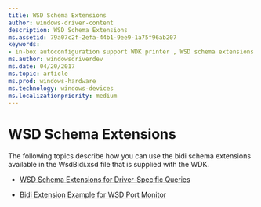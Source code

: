 ```yaml
---
title: WSD Schema Extensions
author: windows-driver-content
description: WSD Schema Extensions
ms.assetid: 79a07c2f-2efa-44b1-9ee9-1a75f96ab207
keywords:
- in-box autoconfiguration support WDK printer , WSD schema extensions
ms.author: windowsdriverdev
ms.date: 04/20/2017
ms.topic: article
ms.prod: windows-hardware
ms.technology: windows-devices
ms.localizationpriority: medium
---
```


# WSD Schema Extensions


The following topics describe how you can use the bidi schema extensions available in the WsdBidi.xsd file that is supplied with the WDK.

-   [WSD Schema Extensions for Driver-Specific Queries](wsd-schema-extensions-for-driver-specific-queries.md)

-   [Bidi Extension Example for WSD Port Monitor](bidi-extension-example-for-wsd-port-monitor.md)

 

 




